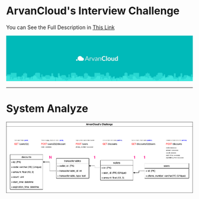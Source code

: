 # ArvanCloud's Interview Challenge
You can See the Full Description in [This Link](.github/assets/description.pdf)

![ArvanCloud](.github/assets/banner.jpeg)

---

# System Analyze
![ArvanCloud](.github/assets/analyze.png)